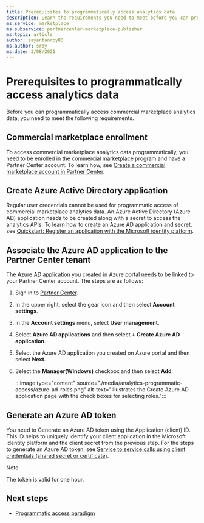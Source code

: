 ```yaml
---
title: Prerequisites to programmatically access analytics data
description: Learn the requirements you need to meet before you can programmatically access commercial marketplace analytics data.
ms.service: marketplace 
ms.subservice: partnercenter-marketplace-publisher
ms.topic: article
author: sayantanroy83
ms.author: sroy
ms.date: 3/08/2021
---
```


# Prerequisites to programmatically access analytics data

Before you can programmatically access commercial marketplace analytics data, you need to meet the following requirements.

## Commercial marketplace enrollment

To access commercial marketplace analytics data programmatically, you need to be enrolled in the commercial marketplace program and have a Partner Center account. To learn how, see [Create a commercial marketplace account in Partner Center](./partner-center-portal/create-account.md).

## Create Azure Active Directory application

Regular user credentials cannot be used for programmatic access of commercial marketplace analytics data. An Azure Active Directory (Azure AD) application needs to be created along with a secret to access the analytics APIs. To learn how to create an Azure AD application and secret, see [Quickstart: Register an application with the Microsoft identity platform](../active-directory/develop/quickstart-register-app.md).

## Associate the Azure AD application to the Partner Center tenant

The Azure AD application you created in Azure portal needs to be linked to your Partner Center account. The steps are as follows:

1. Sign in to [Partner Center](https://partner.microsoft.com/dashboard).
1. In the upper right, select the gear icon and then select **Account settings**.
1. In the **Account settings** menu, select **User management**.
1. Select **Azure AD applications** and then select **+ Create Azure AD application**.
1. Select the Azure AD application you created on Azure portal and then select **Next**.
1. Select the **Manager(Windows)** checkbox and then select **Add**.

    :::image type="content" source="./media/analytics-programmatic-access/azure-ad-roles.png" alt-text="Illustrates the Create Azure AD application page with the check boxes for selecting roles.":::

## Generate an Azure AD token

You need to Generate an Azure AD token using the Application (client) ID. This ID helps to uniquely identify your client application in the Microsoft identity platform and the client secret from the previous step. For the steps to generate an Azure AD token, see [Service to service calls using client credentials (shared secret or certificate)](../active-directory/azuread-dev/v1-oauth2-client-creds-grant-flow.md).

> [!NOTE]
> The token is valid for one hour.

## Next steps

- [Programmatic access paradigm](analytics-programmatic-access.md)